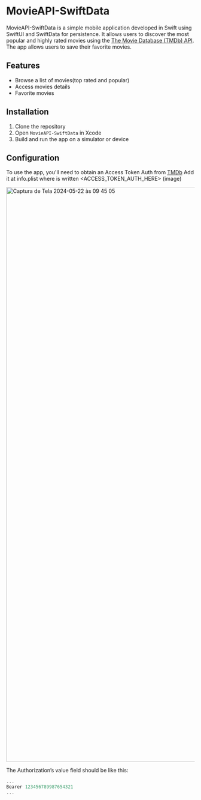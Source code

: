 # MovieAPI-SwiftData

MovieAPI-SwiftData is a simple mobile application developed in Swift using SwiftUI and SwiftData for persistence.
It allows users to discover the most popular and highly rated movies using the [The Movie Database (TMDb) API](https://www.themoviedb.org/documentation/api).
The app allows users to save their favorite movies.

## Features

- Browse a list of movies(top rated and popular)
- Access movies details
- Favorite movies

## Installation

1. Clone the repository
2. Open `MovieAPI-SwiftData` in Xcode
3. Build and run the app on a simulator or device

## Configuration

To use the app, you'll need to obtain an Access Token Auth from [TMDb](https://www.themoviedb.org/documentation/api)
Add it at info.plist where is written <ACCESS_TOKEN_AUTH_HERE> (image)

<img width="1531" alt="Captura de Tela 2024-05-22 às 09 45 05" src="https://github.com/MaThhiVick/MovieAPI-SwiftData/assets/83011790/fd392f7e-1505-40be-a45f-01e93c93e420">

The Authorization’s value field should be like this:

```swift
...
Bearer 123456789987654321
...
```
